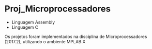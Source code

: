# Proj_Microprocessadores

* Linguagem Assembly
* Linguagem C

Os projetos foram implementados na disciplina de Microprocessadores (2017.2), utilizando o ambiente MPLAB X
